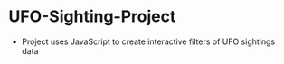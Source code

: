 # UFO-Sighting-Project
* Project uses JavaScript to create interactive filters of UFO sightings data
